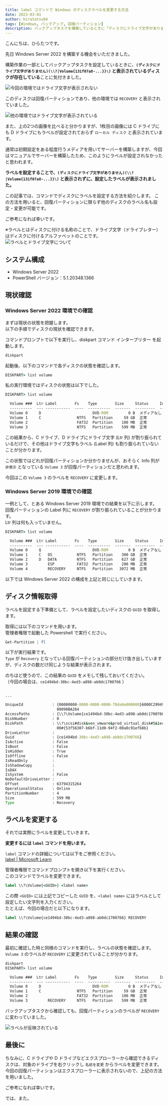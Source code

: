 ```yaml
---
title: label コマンドで Windows のディスクラベルを変更する方法
date: 2023-03-01
author: hiratatsu04
tags: [Windows, バックアップ, 回復パーティション]
description: バックアップタスクを構築しているときに「ディスクにドライブ文字がありません」と表示されるディスクがありました。ディスクのラベルを修正することで解決しましたので、その方法を紹介します。
---
```


こんにちは、ひらたつです。

先日 Windows Server 2022 を構築する機会をいただきました。

構築作業の一部としてバックアップタスクを設定しているときに、**`(ディスクにドライブ文字がありません)(\\?|Volume{131f07a8-...}}\)` と表示されているディスクが存在している**ことに気付きました。

![今回の環境ではドライブ文字が表示されない](images/no-drive-label.png)

このディスクは回復パーティションであり、他の環境では `RECOVERY` と表示されていました。

![他の環境ではドライブ文字が表示されている](images/exist-drive-label-ws2019.png)


また、上の2つの画像を比べると分かりますが、1枚目の画像には C ドライブにも D ドライブにもラベルが設定されておらず `ローカル ディスク` と表示されています。

通常は初期設定をある程度行うメディアを用いてサーバーを構築しますが、今回はマニュアルでサーバーを構築したため、このようにラベルが設定されなかったと思われます。

**ラベルを設定することで、`(ディスクにドライブ文字がありません)(\\?|Volume{131f07a8-...}}\)` と表示されずに、設定したラベルが表示されました。**

この記事では、コマンドでディスクにラベルを設定する方法を紹介します。
この方法を用いると、回復パーティションに限らず他のディスクのラベル名も設定・変更が可能です。

ご参考になれば幸いです。

※ラベルとはディスクに付ける名称のことで、ドライブ文字（ドライブレター）はディスクに付けるアルファベットのことです。
![ラベルとドライブ文字について](images/explain-label-driveletter.png)

## システム構成
- Windows Server 2022
- PowerShell バージョン：5.1.20348.1366

## 現状確認

### Windows Server 2022 環境での確認

まずは現状の状態を把握します。  
以下の手順でディスクの現状を確認できます。

コマンドプロンプトで以下を実行し、diskpart コマンド インタープリター を起動します。
```cmd
diskpart
```

起動後、以下のコマンドで各ディスクの状態を確認します。
```cmd
DISKPART> list volume
```

私の実行環境ではディスクの状態は以下でした。

```cmd
DISKPART> list volume

  Volume ###  Ltr Label        Fs    Type        Size     Status     Info
  ----------  --- -----------  ----  ----------  -------  ---------  --------
  Volume 0     D                       DVD-ROM         0 B  メディアなし
  Volume 1     C                NTFS   Partition     59 GB  正常         ブート
  Volume 2                      FAT32  Partition    100 MB  正常         システム
  Volume 3                      NTFS   Partition    599 MB  正常         非表示
```

この結果から、C ドライブ、D ドライブにドライブ文字 (Ltr 列) が割り振られているだけで、その他はドライブ文字もラベル (Label 列) も割り振られていないことが分かります。

この状態ではどれが回復パーティションか分かりませんが、おそらく Info 列が `非表示` となっている `Volume 3` が回復パーティションだと思われます。

今回はこの `Volume 3` のラベルを `RECOVERY` に変更します。

### Windows Server 2019 環境での確認

一例として、とある Windows Server 2019 環境での結果を以下に示します。  
回復パーティションの Label 列に `RECOVERY` が割り振られていることが分かります。  
Ltr 列は何も入っていません。

```cmd
DISKPART> list volume

  Volume ###  Ltr Label        Fs    Type        Size     Status     Info
  ----------  --- -----------  ----  ----------  -------  ---------  --------
  Volume 0     Q                       DVD-ROM         0 B  メディアなし
  Volume 1     C   OS           NTFS   Partition    300 GB  正常         ブート
  Volume 2     D   DATA         NTFS   Partition    627 GB  正常
  Volume 3         ESP          FAT32  Partition    200 MB  正常         システム
  Volume 4         RECOVERY     NTFS   Partition   3072 MB  正常         非表示
```

以下では Windows Server 2022 の構成を上記と同じにしていきます。

## ディスク情報取得

ラベルを設定する下準備として、ラベルを設定したいディスクの `GUID` を取得します。

取得には以下のコマンドを用います。  
管理者権限で起動した Powershell で実行ください。

```powershell
Get-Partition | fl
```

以下が実行結果です。  
`Type` が `Recovery` となっている回復パーティションの部分だけ抜き出していますが、ディスクの数だけ同じような結果が表示されます。

のちほど使うので、この結果の `GUID` をメモして残しておいてください。  
（今回の場合は、`ce1494bd-30bc-4ed3-a898-ab0dc1700766` ）

```cmd

...

UniqueId             : {00000000-0000-0000-0000-70da0e000000}6000C2994906E9DBF4FD6F
                       80098BA264
AccessPaths          : {\\?\Volume{ce1494bd-30bc-4ed3-a898-ab0dc1700766}\}
DiskNumber           : 0
DiskPath             : \\?\scsi#disk&ven_vmware&prod_virtual_disk#5&1ec51bf7&0&0000
                       00#{53f56307-b6bf-11d0-94f2-00a0c91efb8b}
DriveLetter          :
Guid                 : {ce1494bd-30bc-4ed3-a898-ab0dc1700766}
IsActive             : False
IsBoot               : False
IsHidden             : True
IsOffline            : False
IsReadOnly           :
IsShadowCopy         :
IsDAX                :
IsSystem             : False
NoDefaultDriveLetter :
Offset               : 63794315264
OperationalStatus    : Online
PartitionNumber      : 4
Size                 : 599 MB
Type                 : Recovery
```

## ラベルを変更する

それでは実際にラベルを変更していきます。

**変更するには `label` コマンドを用います。**

`label` コマンドの詳細については以下をご参照ください。  
[label | Microsoft Learn](https://learn.microsoft.com/ja-jp/windows-server/administration/windows-commands/label)

管理者権限でコマンドプロンプトを開き以下を実行ください。  
このコマンドでラベルを変更できます。

```cmd
label \\?\Volume{<GUID>} <label name>
```

この際 `<GUID>` には上記でコピーした `GUID` を、`<label name>` にはラベルとして設定したい文字列を入力ください。  
たとえば、今回の場合だと以下になります。

```cmd
label \\?\Volume{ce1494bd-30bc-4ed3-a898-ab0dc1700766} RECOVERY
```

## 結果の確認

最初に確認した時と同様のコマンドを実行し、ラベルの状態を確認します。  
`Volume 3` のラベルが `RECOVERY` に変更されていることが分かります。

```cmd
diskpart
DISKPART> list volume

  Volume ###  Ltr Label        Fs    Type        Size     Status     Info
  ----------  --- -----------  ----  ----------  -------  ---------  --------
  Volume 0     D                       DVD-ROM         0 B  メディアなし      
  Volume 1     C                NTFS   Partition     59 GB  正常         ブー ト
  Volume 2                      FAT32  Partition    100 MB  正常         シス テム
  Volume 3         RECOVERY     NTFS   Partition    599 MB  正常         非表 示
```

バックアップタスクから確認しても、回復パーティションのラベルが `RECOVERY` に変わっていました。

![ラベルが反映されている](images/exist-drive-label-ws2022.png)

## 最後に

ちなみに、C ドライブや D ドライブなどエクスプローラーから確認できるディスクは、対象のドライブを右クリックし `名前を変更` からラベルを変更できます。  
今回の回復パーティションはエクスプローラーに表示されないので、上記の方法を用いました。

ご参考になれば幸いです。

では、また。
